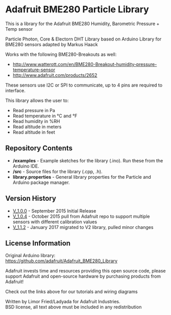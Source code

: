 Adafruit BME280 Particle Library
================================

This is a library for the Adafruit BME280 Humidity, Barometric Pressure + Temp sensor

Particle Photon, Core & Electorn DHT Library based on Arduino Library for BME280 sensors adapted by Markus Haack

Works with the following BME280-Breakouts as well:
 * http://www.watterott.com/en/BME280-Breakout-humidity-pressure-temperature-sensor
 * http://www.adafruit.com/products/2652

These sensors use I2C or SPI to communicate, up to 4 pins are required to interface.

This library allows the user to:

* Read pressure in Pa
* Read temperature in °C and °F
* Read humidity in %RH
* Read altitude in meters
* Read altitude in feet

Repository Contents
-------------------

* **/examples** - Example sketches for the library (.ino). Run these from the Arduino IDE. 
* **/src** - Source files for the library (.cpp, .h).
* **library.properties** - General library properties for the Particle and Arduino package manager. 

Version History
---------------
* [V_1.0.0](https://github.com/mhaack/Adafruit_BME280_Library/releases/tag/1.0.0) - September 2015 Initial Release
* [V_1.0.4](https://github.com/mhaack/Adafruit_BME280_Library/releases/tag/1.0.4.particle) - October 2015 pull from Adafruit repo to support multiple sensors with different calibration values
* [V_1.1.2](https://github.com/mhaack/Adafruit_BME280_Library/releases/tag/1.1.2.particle) - January 2017 migrated to V2 library, pulled minor changes

License Information
-------------------

Original Arduino library: https://github.com/adafruit/Adafruit_BME280_Library

Adafruit invests time and resources providing this open source code,
please support Adafruit and open-source hardware by purchasing
products from Adafruit!

Check out the links above for our tutorials and wiring diagrams

Written by Limor Fried/Ladyada for Adafruit Industries.  
BSD license, all text above must be included in any redistribution
